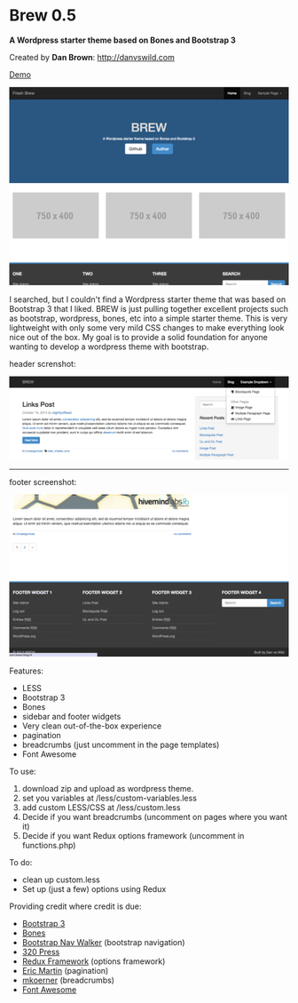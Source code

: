 # Brew 0.5
__A Wordpress starter theme based on Bones and Bootstrap 3__

Created by **Dan Brown**: http://danvswild.com

[Demo](http://danvswild.com/brew)

![Home Screen](/screenshots/screen1.png)


I searched, but I couldn't find a Wordpress starter theme that was based on Bootstrap 3 that I liked.  BREW is just pulling together excellent projects such as bootstrap, wordpress, bones, etc into a simple starter theme.  This is very lightweight with only some very mild CSS changes to make everything look nice out of the box.  My goal is to provide a solid foundation for anyone wanting to develop a wordpress theme with bootstrap.

header screnshot:

![Home Screen](/screenshots/screen2.png)

***

footer screenshot:

![Home Screen](/screenshots/screen3.png)

Features:
* LESS
* Bootstrap 3
* Bones
* sidebar and footer widgets
* Very clean out-of-the-box experience
* pagination
* breadcrumbs (just uncomment in the page templates)
* Font Awesome 


To use:
1. download zip and upload as wordpress theme.
2. set you variables at /less/custom-variables.less
3. add custom LESS/CSS at /less/custom.less
2. Decide if you want breadcrumbs (uncomment on pages where you want it)
3. Decide if you want Redux options framework (uncomment in functions.php)


To do:
* clean up custom.less
* Set up (just a few) options using Redux


Providing credit where credit is due:
* [Bootstrap 3](https://github.com/twbs/bootstrap)
* [Bones](https://github.com/eddiemachado/bones)
* [Bootstrap Nav Walker](https://github.com/twittem/wp-bootstrap-navwalker) (bootstrap navigation)
* [320 Press](https://github.com/320press/wordpress-bootstrap/)
* [Redux Framework](https://github.com/ReduxFramework/ReduxFramework) (options framework)
* [Eric Martin](http://www.ericmmartin.com/pagination-function-for-wordpress/) (pagination)
* [mkoerner](http://mkoerner.de/breadcrumbs-for-wordpress-themes-with-bootstrap-3/) (breadcrumbs)
* [Font Awesome](https://github.com/FortAwesome/Font-Awesome)
